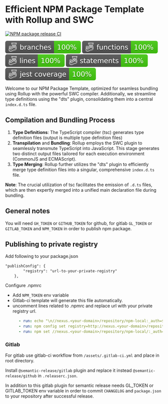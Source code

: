 # Efficient NPM Package Template with Rollup and SWC

[![NPM package release CI](https://github.com/ap0h/npm-package-template/actions/workflows/npm-package-release.yml/badge.svg?branch=master)](https://github.com/ap0h/npm-package-template/actions/workflows/npm-package-release.yml)

![Branches](./badges/coverage-branches.svg)
![Functions](./badges/coverage-functions.svg)
![Lines](./badges/coverage-lines.svg)
![Statements](./badges/coverage-statements.svg)
![Jest coverage](./badges/coverage-jest%20coverage.svg)


Welcome to our NPM Package Template, optimized for seamless bundling using Rollup with the powerful SWC compiler. Additionally, we streamline type definitions using the "dts" plugin, consolidating them into a central `index.d.ts` file.

## Compilation and Bundling Process

1. **Type Definitions**: The TypeScript compiler (tsc) generates type definition files (output is multiple type definition files)
2. **Transpilation** and **Bundling**: Rollup employs the SWC plugin to seamlessly transmute TypeScript into JavaScript. This stage generates two distinct output files tailored for each execution environment (CommonJS and ECMAScript).
3. **Type Merging**: Rollup further utilizes the "dts" plugin to efficiently merge type definition files into a singular, comprehensive `index.d.ts` file.

**Note**: The crucial utilization of tsc facilitates the emission of `.d.ts` files, which are then expertly merged into a unified main declaration file during bundling.


## General notes

You will need `GH_TOKEN` or `GITHUB_TOKEN` for github, for gitlab `GL_TOKEN` or `GITLAB_TOKEN` and `NPM_TOKEN` in order to publish npm package.

## Publishing to private registry

Add following to your package.json
```
"publishConfig": {
		"registry": "url-to-your-private-registry"
	},
```
Configure .npmrc
- Add `NPM_TOKEN` env variable
- Gitlab-ci template will generate this file automatically.
- uncomment lines related to .npmrc and replace url with your private registry url.

```yaml
      - run: echo "\n//nexus.<your-domain>/repository/npm-local:_auth=$NPM_TOKEN\n" >> .npmrc
      - run: npm config set registry=http://nexus.<your-domain>/repository/npm-local/
      - run: npm set //nexus.<your-domain>/repository/npm-local/:_auth=$NPM_TOKEN 
```

### Gitlab

For gitlab use gitlab-ci workflow from `/assets/.gitlab-ci.yml` and place in root directory.

Install `@semantic-release/gitlab` plugin and replace it instead `@semantic-release/github` in `.releaserc.json`.

In addition to this gitlab plugin for semantic release needs GL_TOKEN or GITLAB_TOKEN env variable in order to commit `CHANGELOG` and `package.json` to your repository after successful release.

